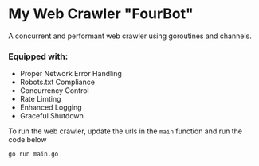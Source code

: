 # My Web Crawler "FourBot"

A concurrent and performant web crawler using goroutines and channels.

### Equipped with:
- Proper Network Error Handling
- Robots.txt Compliance
- Concurrency Control
- Rate Limting
- Enhanced Logging
- Graceful Shutdown

To run the web crawler, update the urls in the `main` function and run the code below
```
go run main.go
```
